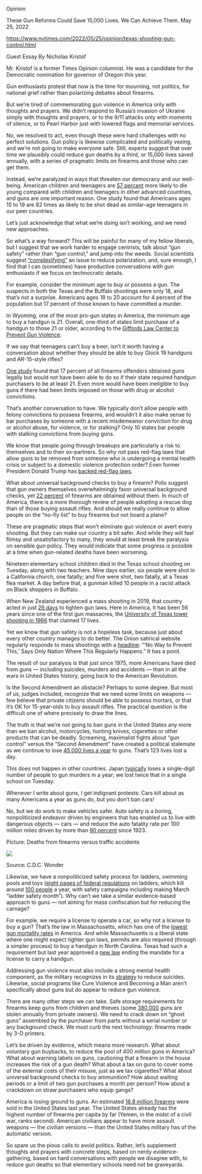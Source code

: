 Opinion

These Gun Reforms Could Save 15,000 Lives. We Can Achieve Them.
May 25, 2022

https://www.nytimes.com/2022/05/25/opinion/texas-shooting-gun-control.html

Guest Essay By Nicholas Kristof

Mr. Kristof is a former Times Opinion columnist. He was a candidate for the Democratic nomination for governor of Oregon this year.

Gun enthusiasts protest that now is the time for mourning, not politics, for national grief rather than polarizing debates about firearms.

But we’re tired of commemorating gun violence in America only with thoughts and prayers. We didn’t respond to Russia’s invasion of Ukraine simply with thoughts and prayers, or to the 9/11 attacks only with moments of silence, or to Pearl Harbor just with lowered flags and memorial services.

No, we resolved to act, even though these were hard challenges with no perfect solutions. Gun policy is likewise complicated and politically vexing, and we’re not going to make everyone safe. Still, experts suggest that over time we plausibly could reduce gun deaths by a third, or 15,000 lives saved annually, with a series of pragmatic limits on firearms and those who can get them.

Instead, we’re paralyzed in ways that threaten our democracy and our well-being. American children and teenagers are [57 percent](https://www.healthaffairs.org/doi/full/10.1377/hlthaff.2017.0767) more likely to die young compared with children and teenagers in other advanced countries, and guns are one important reason. One study found that Americans ages 15 to 19 are 82 times as likely to be shot dead as similar-age teenagers in our peer countries.

Let’s just acknowledge that what we’re doing isn’t working, and we need new approaches.

So what’s a way forward? This will be painful for many of my fellow liberals, but I suggest that we work harder to engage centrists, talk about “gun safety” rather than “gun control,” and jump into the weeds. Social scientists suggest [“complexifying”](https://www.nytimes.com/2021/03/03/opinion/progressives-conservatives-think-again.html) an issue to reduce polarization, and, sure enough, I find that I can (sometimes) have productive conversations with gun enthusiasts if we focus on technocratic details.

For example, consider the minimum age to buy or possess a gun. The suspects in both the Texas and the Buffalo shootings were only 18, and that’s not a surprise. Americans ages 18 to 20 account for 4 percent of the population but 17 percent of those known to have committed a murder.

In Wyoming, one of the most pro-gun states in America, the minimum age to buy a handgun is 21. Overall, one-third of states limit purchase of a handgun to those 21 or older, according to the [Giffords Law Center to Prevent Gun Violence](https://giffords.org/lawcenter/gun-laws/policy-areas/who-can-have-a-gun/minimum-age/).

If we say that teenagers can’t buy a beer, isn’t it worth having a conversation about whether they should be able to buy Glock 19 handguns and AR-15-style rifles?

[One study](https://injuryprevention.bmj.com/content/19/1/26) found that 17 percent of all firearms offenders obtained guns legally but would not have been able to do so if their state required handgun purchasers to be at least 21. Even more would have been ineligible to buy guns if there had been limits imposed on those with drug or alcohol convictions.

That’s another conversation to have. We typically don’t allow people with felony convictions to possess firearms, and wouldn’t it also make sense to bar purchases by someone with a recent misdemeanor conviction for drug or alcohol abuse, for violence, or for stalking? Only 10 states bar people with stalking convictions from buying guns.

We know that people going through breakups are particularly a risk to themselves and to their ex-partners. So why not pass red-flag laws that allow guns to be removed from someone who is undergoing a mental health crisis or subject to a domestic violence protection order? Even former President Donald Trump has [backed red-flag laws](https://www.texastribune.org/2019/08/07/trump-considers-red-flag-laws-texas-lawmakers-have-blocked/).

What about universal background checks to buy a firearm? Polls suggest that gun owners themselves overwhelmingly favor universal background checks, yet [22 percent](https://www.acpjournals.org/doi/10.7326/M16-1590) of firearms are obtained without them. In much of America, there is a more thorough review of people adopting a rescue dog than of those buying assault rifles. And should we really continue to allow people on the “no-fly list” to buy firearms but not board a plane?

These are pragmatic steps that won’t eliminate gun violence or avert every shooting. But they can make our country a bit safer. And while they will feel flimsy and unsatisfactory to many, they would at least break the paralysis on sensible gun policy. They would indicate that some progress is possible at a time when gun-related deaths have been worsening.

Nineteen elementary school children died in the Texas school shooting on Tuesday, along with two teachers. Nine days earlier, six people were shot in a California church, one fatally; and five were shot, two fatally, at a Texas flea market. A day before that, a gunman killed 10 people in a racist attack on Black shoppers in Buffalo.

When New Zealand experienced a mass shooting in 2019, that country acted in just [26 days](https://www.washingtonpost.com/opinions/it-took-new-zealand-26-days-to-act-on-gun-control-congress-has-been-stalling-for-years/2019/04/10/d553e33e-5bc8-11e9-9625-01d48d50ef75_story.html) to tighten gun laws. Here in America, it has been 56 years since one of the first gun massacres, the [University of Texas tower shooting in 1966](https://www.washingtonpost.com/news/retropolis/wp/2017/10/02/from-the-ut-tower-to-a-las-vegas-hotel-the-carnage-when-shooters-take-aim-from-above/?utm_term=.992be341d4cb) that claimed 17 lives.

Yet we know that gun safety is not a hopeless task, because just about every other country manages to do better. The Onion satirical website regularly responds to mass shootings with a [headline](https://www.theonion.com/no-way-to-prevent-this-says-only-nation-where-this-r-1848971668): “‘No Way to Prevent This,’ Says Only Nation Where This Regularly Happens.” It has a point.

The result of our paralysis is that just since 1975, more Americans have died from guns — including suicides, murders and accidents — than in all the wars in United States history, going back to the American Revolution.

Is the Second Amendment an obstacle? Perhaps to some degree. But most of us, judges included, recognize that we need some limits on weapons — few believe that private citizens should be able to possess mortars, or that it’s OK for 15-year-olds to buy assault rifles. The practical question is the difficult one of where precisely to draw the lines.

The truth is that we’re not going to ban guns in the United States any more than we ban alcohol, motorcycles, hunting knives, cigarettes or other products that can be deadly. Screaming, maximalist fights about “gun control” versus the “Second Amendment” have created a political stalemate as we continue to lose [45,000 lives a year](https://www.cdc.gov/violenceprevention/firearms/fastfact.html) to guns. That’s 123 lives lost a day.

This does not happen in other countries. Japan [typically](https://www.gunpolicy.org/firearms/region/japan) loses a single-digit number of people to gun murders in a year; we lost twice that in a single school on Tuesday.

Whenever I write about guns, I get indignant protests: Cars kill about as many Americans a year as guns do, but you don’t ban cars!

No, but we do work to make vehicles safer. Auto safety is a boring, nonpoliticized endeavor driven by engineers that has enabled us to live with dangerous objects — cars — and reduce the auto fatality rate per 100 million miles driven by more than [90 percent](https://injuryfacts.nsc.org/motor-vehicle/historical-fatality-trends/deaths-and-rates/#:~:text=In%202020%2C%20the%20death%20rate,per%20100%20million%20miles%20driven) since 1923.

Picture: Deaths from firearms versus traffic accidents

![](https://static01.nyt.com/newsgraphics/2021/04/21/opinion-kristof-guns/f7a016fc34142f2002d3b5519c5ef7876a91bedf/kristof-gun-mvt-600.png)

Source: C.D.C. Wonder

Likewise, we have a nonpoliticized safety process for ladders, swimming pools and toys ([eight pages of federal regulations](https://www.osha.gov/laws-regs/regulations/standardnumber/1926/1926.1053) on ladders, which kill around [100 people](https://www.cdc.gov/niosh/newsroom/feature/ladder-safety.html#:~:text=Each%20year%20in%20the%20U.S.,the%20workplace%20and%20at%20home.) a year, with safety campaigns including making March “ladder safety month”). Why can’t we take a similar evidence-based approach to guns — not aiming for mass confiscation but for reducing the carnage?

For example, we require a license to operate a car, so why not a license to buy a gun? That’s the law in Massachusetts, which has one of the [lowest gun mortality rates](https://www.cdc.gov/nchs/pressroom/sosmap/firearm_mortality/firearm.htm) in America. And while Massachusetts is a liberal state where one might expect tighter gun laws, permits are also required (through a simpler process) to buy a handgun in North Carolina. Texas had such a requirement but last year approved a [new law](https://www.nytimes.com/2022/05/24/us/texas-gun-laws.html) ending the mandate for a license to carry a handgun.

Addressing gun violence must also include a strong mental health component, as the military recognizes in its [strategy](https://www.whitehouse.gov/wp-content/uploads/2021/11/Military-and-Veteran-Suicide-Prevention-Strategy.pdf) to reduce suicides. Likewise, social programs like Cure Violence and Becoming a Man aren’t specifically about guns but do appear to reduce gun violence.

There are many other steps we can take. Safe storage requirements for firearms keep guns from children and thieves (some [380,000](https://everytownresearch.org/solution/report-lost-and-stolen-guns/) guns are stolen annually from private owners). We need to crack down on “ghost guns” assembled by the purchaser from parts without a serial number or any background check. We must curb the next technology: firearms made by 3-D printers.

Let’s be driven by evidence, which means more research. What about voluntary gun buybacks, to reduce the pool of 400 million guns in America? What about warning labels on guns, cautioning that a firearm in the house increases the risk of a gun death? What about a tax on guns to cover some of the external costs of their misuse, just as we tax cigarettes? What about universal background checks to buy ammunition? How about waiting periods or a limit of two gun purchases a month per person? How about a crackdown on straw purchasers who equip gangs?

America is losing ground to guns. An estimated [18.8 million firearms](https://www.thetrace.org/2021/12/gun-violence-data-stats-2021/?utm) were sold in the United States last year. The United States already has the highest number of firearms per capita by far (Yemen, in the midst of a civil war, ranks second). American civilians appear to have more assault weapons — the civilian versions — than the United States military has of the automatic version.

So spare us the pious calls to avoid politics. Rather, let’s supplement thoughts and prayers with concrete steps, based on nerdy evidence-gathering, based on hard conversations with people we disagree with, to reduce gun deaths so that elementary schools need not be graveyards.
